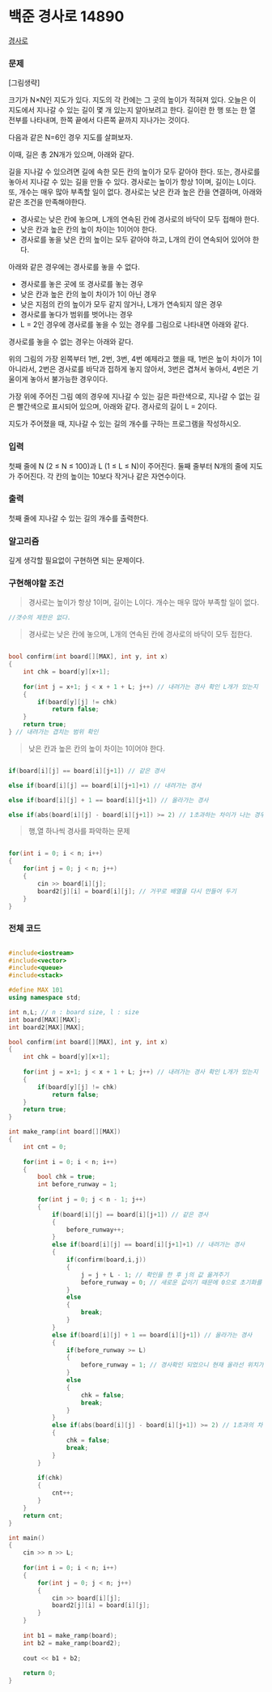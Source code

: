 # 백준 경사로 14890
[경사로](https://www.acmicpc.net/problem/14890)

### 문제

[그림생략]

크기가 N×N인 지도가 있다. 지도의 각 칸에는 그 곳의 높이가 적혀져 있다. 
오늘은 이 지도에서 지나갈 수 있는 길이 몇 개 있는지 알아보려고 한다. 길이란 한 행 또는 한 열 전부를 나타내며, 한쪽 끝에서 다른쪽 끝까지 지나가는 것이다. 

다음과 같은 N=6인 경우 지도를 살펴보자.

이때, 길은 총 2N개가 있으며, 아래와 같다.

길을 지나갈 수 있으려면 길에 속한 모든 칸의 높이가 모두 같아야 한다. 또는, 경사로를 놓아서 지나갈 수 있는 길을 만들 수 있다. 경사로는 높이가 항상 1이며, 길이는 L이다. 또, 개수는 매우 많아 부족할 일이 없다. 경사로는 낮은 칸과 높은 칸을 연결하며, 아래와 같은 조건을 만족해야한다.

* 경사로는 낮은 칸에 놓으며, L개의 연속된 칸에 경사로의 바닥이 모두 접해야 한다.   
* 낮은 칸과 높은 칸의 높이 차이는 1이어야 한다.   
* 경사로를 놓을 낮은 칸의 높이는 모두 같아야 하고, L개의 칸이 연속되어 있어야 한다.   

아래와 같은 경우에는 경사로를 놓을 수 없다.

* 경사로를 놓은 곳에 또 경사로를 놓는 경우   
* 낮은 칸과 높은 칸의 높이 차이가 1이 아닌 경우   
* 낮은 지점의 칸의 높이가 모두 같지 않거나, L개가 연속되지 않은 경우   
* 경사로를 놓다가 범위를 벗어나는 경우   
* L = 2인 경우에 경사로를 놓을 수 있는 경우를 그림으로 나타내면 아래와 같다.   

경사로를 놓을 수 없는 경우는 아래와 같다.

위의 그림의 가장 왼쪽부터 1번, 2번, 3번, 4번 예제라고 했을 때, 1번은 높이 차이가 1이 아니라서, 2번은 경사로를 바닥과 접하게 놓지 않아서, 3번은 겹쳐서 놓아서, 4번은 기울이게 놓아서 불가능한 경우이다.

가장 위에 주어진 그림 예의 경우에 지나갈 수 있는 길은 파란색으로, 지나갈 수 없는 길은 빨간색으로 표시되어 있으며, 아래와 같다. 경사로의 길이 L = 2이다.

지도가 주어졌을 때, 지나갈 수 있는 길의 개수를 구하는 프로그램을 작성하시오.
### 입력

첫째 줄에 N (2 ≤ N ≤ 100)과 L (1 ≤ L ≤ N)이 주어진다. 둘째 줄부터 N개의 줄에 지도가 주어진다. 각 칸의 높이는 10보다 작거나 같은 자연수이다.

### 출력

첫째 줄에 지나갈 수 있는 길의 개수를 출력한다.

### 알고리즘

깊게 생각할 필요없이 구현하면 되는 문제이다.

### 구현해야할 조건


> 경사로는 높이가 항상 1이며, 길이는 L이다. 개수는 매우 많아 부족할 일이 없다.

```c++
//갯수의 제한은 없다.
```

> 경사로는 낮은 칸에 놓으며, L개의 연속된 칸에 경사로의 바닥이 모두 접한다.


```c++

bool confirm(int board[][MAX], int y, int x)
{
	int chk = board[y][x+1];
	
	for(int j = x+1; j < x + 1 + L; j++) // 내려가는 경사 확인 L개가 있는지 
	{
		if(board[y][j] != chk)
			return false;
	}
	return true;
} // 내려가는 겹치는 범위 확인


```

> 낮은 칸과 높은 칸의 높이 차이는 1이어야 한다.


```c++

if(board[i][j] == board[i][j+1]) // 같은 경사 

else if(board[i][j] == board[i][j+1]+1) // 내려가는 경사 

else if(board[i][j] + 1 == board[i][j+1]) // 올라가는 경사 

else if(abs(board[i][j] - board[i][j+1]) >= 2) // 1초과하는 차이가 나는 경우 (내려가든 올라가든)
```

> 행,열 하나씩 경사를 파악하는 문제


```c++

for(int i = 0; i < n; i++)
{
	for(int j = 0; j < n; j++)
	{
		cin >> board[i][j];
		board2[j][i] = board[i][j]; // 거꾸로 배열을 다시 만들어 두기
	}
}

```

### 전체 코드


```c++

#include<iostream>
#include<vector>
#include<queue>
#include<stack>

#define MAX 101
using namespace std;

int n,L; // n : board size, l : size
int board[MAX][MAX];
int board2[MAX][MAX];

bool confirm(int board[][MAX], int y, int x)
{
	int chk = board[y][x+1];
	
	for(int j = x+1; j < x + 1 + L; j++) // 내려가는 경사 확인 L개가 있는지 
	{
		if(board[y][j] != chk)
			return false;
	}
	return true;
}

int make_ramp(int board[][MAX])
{
	int cnt = 0;
	
	for(int i = 0; i < n; i++)
	{
		bool chk = true;
		int before_runway = 1;
		
		for(int j = 0; j < n - 1; j++)
		{
			if(board[i][j] == board[i][j+1]) // 같은 경사 
			{
				before_runway++;
			}
			else if(board[i][j] == board[i][j+1]+1) // 내려가는 경사 
			{
				if(confirm(board,i,j))
				{
					j = j + L - 1; // 확인을 한 후 j의 값 옮겨주기
					before_runway = 0; // 새로운 값이기 때문에 0으로 초기화를 해야한다.
				}
				else
				{
					break;
				}
			}
			else if(board[i][j] + 1 == board[i][j+1]) // 올라가는 경사 
			{
				if(before_runway >= L)
				{
					before_runway = 1; // 경사확인 되었으니 현재 올라선 위치가 before_runway가 
				}
				else
				{
					chk = false;
					break;
				}
			}
			else if(abs(board[i][j] - board[i][j+1]) >= 2) // 1초과의 차이가 있을때
			{
				chk = false;
				break;
			}
		}
		
		if(chk)
		{
			cnt++;
		}
	}
	return cnt;
}

int main()
{
	cin >> n >> L;
	
	for(int i = 0; i < n; i++)
	{
		for(int j = 0; j < n; j++)
		{
			cin >> board[i][j];
			board2[j][i] = board[i][j];
		}
	}
	
	int b1 = make_ramp(board);
	int b2 = make_ramp(board2);
	
	cout << b1 + b2;
	
	return 0;
}

```
